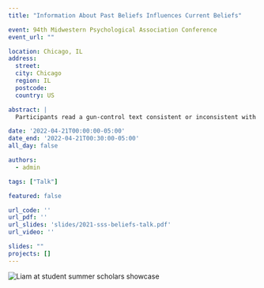 ```yaml
---
title: "Information About Past Beliefs Influences Current Beliefs"

event: 94th Midwestern Psychological Association Conference
event_url: ""

location: Chicago, IL
address:
  street: 
  city: Chicago
  region: IL
  postcode: 
  country: US

abstract: |
  Participants read a gun-control text consistent or inconsistent with beliefs reported weeks earlier. They then verified initial beliefs that were accurate, opposite of actual initial beliefs, or did not verify them (control). Verifying accurate initial beliefs changed current beliefs compared to verifying false initial beliefs or not verifying them.

date: '2022-04-21T00:00:00-05:00'
date_end: '2022-04-21T00:30:00-05:00'
all_day: false

authors:
  - admin

tags: ["Talk"]

featured: false

url_code: ''
url_pdf: ''
url_slides: 'slides/2021-sss-beliefs-talk.pdf'
url_video: ''

slides: ""
projects: []
---
```


<img src="/pictures/2021-sss-beliefs-talk-pic2.jpg" alt="Liam at student summer scholars showcase" style="max-width: 100%; height: auto;" />